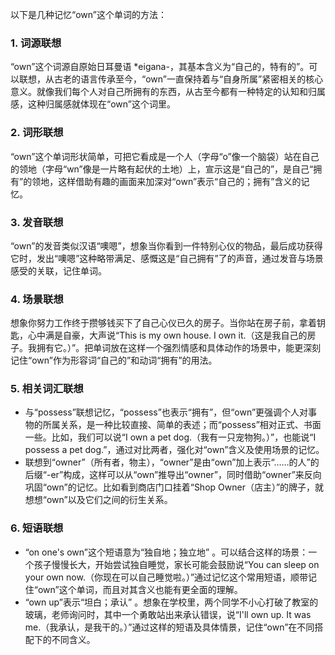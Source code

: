 以下是几种记忆“own”这个单词的方法：

### 1. 词源联想
“own”这个词源自原始日耳曼语 *eigana-，其基本含义为“自己的，特有的”。可以联想，从古老的语言传承至今，“own”一直保持着与“自身所属”紧密相关的核心意义。就像我们每个人对自己所拥有的东西，从古至今都有一种特定的认知和归属感，这种归属感就体现在“own”这个词里。 

### 2. 词形联想
“own”这个单词形状简单，可把它看成是一个人（字母“o”像一个脑袋）站在自己的领地（字母“wn”像是一片略有起伏的土地）上，宣示这是“自己的”，是自己“拥有”的领地，这样借助有趣的画面来加深对“own”表示“自己的；拥有”含义的记忆。

### 3. 发音联想
“own”的发音类似汉语“噢嗯”，想象当你看到一件特别心仪的物品，最后成功获得它时，发出“噢嗯”这种略带满足、感慨这是“自己拥有”了的声音，通过发音与场景感受的关联，记住单词。

### 4. 场景联想
想象你努力工作终于攒够钱买下了自己心仪已久的房子。当你站在房子前，拿着钥匙，心中满是自豪，大声说“This is my own house. I own it.（这是我自己的房子。我拥有它。）”。把单词放在这样一个强烈情感和具体动作的场景中，能更深刻记住“own”作为形容词“自己的”和动词“拥有”的用法。

### 5. 相关词汇联想
- 与“possess”联想记忆，“possess”也表示“拥有”，但“own”更强调个人对事物的所属关系，是一种比较直接、简单的表述；而“possess”相对正式、书面一些。比如，我们可以说“I own a pet dog.（我有一只宠物狗。）”，也能说“I possess a pet dog.”，通过对比两者，强化对“own”含义及使用场景的记忆。
- 联想到“owner”（所有者，物主），“owner”是由“own”加上表示“……的人”的后缀“-er”构成，这样可以从“own”推导出“owner”，同时借助“owner”来反向巩固“own”的记忆。比如看到商店门口挂着“Shop Owner（店主）”的牌子，就想想“own”以及它们之间的衍生关系。

### 6. 短语联想
- “on one's own”这个短语意为“独自地；独立地” 。可以结合这样的场景：一个孩子慢慢长大，开始尝试独自睡觉，家长可能会鼓励说“You can sleep on your own now.（你现在可以自己睡觉啦。）”通过记忆这个常用短语，顺带记住“own”这个单词，而且对其含义也能有更全面的理解。
 - “own up”表示“坦白；承认” 。想象在学校里，两个同学不小心打破了教室的玻璃，老师询问时，其中一个勇敢站出来承认错误，说“I'll own up. It was me.（我承认，是我干的。）”通过这样的短语及具体情景，记住“own”在不同搭配下的不同含义。 